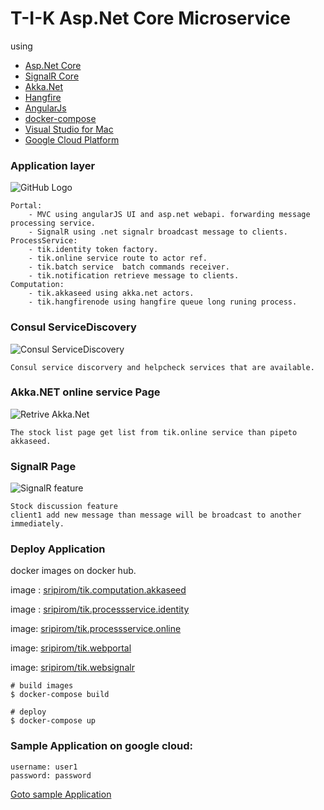 # T-I-K Asp.Net Core Microservice

using  
- [Asp.Net Core](https://docs.microsoft.com/en-us/aspnet/core/)
- [SignalR Core](https://github.com/aspnet/SignalR)
- [Akka.Net](https://github.com/akkadotnet/akka.net)
- [Hangfire](https://github.com/HangfireIO/Hangfire)
- [AngularJs](https://angularjs.org/)
- [docker-compose](https://docs.docker.com/compose/)
- [Visual Studio for Mac](https://www.visualstudio.com/vs/visual-studio-mac/)
- [Google Cloud Platform](https://cloud.google.com)

### Application layer

![GitHub Logo](https://doc-08-0c-docs.googleusercontent.com/docs/securesc/ha0ro937gcuc7l7deffksulhg5h7mbp1/cvottfr1cpvrjniotc937unrml7fm2fg/1513000800000/04579721958548200358/*/1gBHid0aHZDSv4OEXCf_nb3nudjGF4APp)

    Portal: 
        - MVC using angularJS UI and asp.net webapi. forwarding message processing service.
        - SignalR using .net signalr broadcast message to clients.
    ProcessService:
        - tik.identity token factory.
        - tik.online service route to actor ref.
        - tik.batch service  batch commands receiver.
        - tik.notification retrieve message to clients.
    Computation:
        - tik.akkaseed using akka.net actors. 
        - tik.hangfirenode using hangfire queue long runing process. 

### Consul ServiceDiscovery
![Consul ServiceDiscovery](https://doc-08-0c-docs.googleusercontent.com/docs/securesc/ha0ro937gcuc7l7deffksulhg5h7mbp1/1qukp1ehjmdfukhjqjs6qrmhi2ht1nin/1513000800000/04579721958548200358/*/1qjl14je6KfqbrwETSvs07ABM9sYt6jVQ)

    Consul service discorvery and helpcheck services that are available.

### Akka.NET online service Page
![Retrive Akka.Net](https://doc-14-0c-docs.googleusercontent.com/docs/securesc/ha0ro937gcuc7l7deffksulhg5h7mbp1/1pb2p30t28vjbcfhjemdac1nas89767r/1513000800000/04579721958548200358/*/1RA6aYDIk6uglOW9GlirGXK4Ao1wnvGCK)

    The stock list page get list from tik.online service than pipeto akkaseed.

### SignalR Page 
![SignalR feature](https://doc-0c-0c-docs.googleusercontent.com/docs/securesc/ha0ro937gcuc7l7deffksulhg5h7mbp1/n643fsbmgv8sa9pjtf5qea55e53e3t66/1513000800000/04579721958548200358/*/1DY80ZMzVEIAxHxbiNzf_z51sfhg-tsCH)

    Stock discussion feature 
    client1 add new message than message will be broadcast to another immediately.



### Deploy Application
docker images on docker hub.

image : [sripirom/tik.computation.akkaseed](https://hub.docker.com/r/sripirom/tik.computation.akkaseed/)

image : [sripirom/tik.processservice.identity](https://hub.docker.com/r/sripirom/tik.processservice.identity/)

image: [sripirom/tik.processservice.online](https://hub.docker.com/r/sripirom/tik.processservice.online/)

image: [sripirom/tik.webportal](https://hub.docker.com/r/sripirom/tik.webportal/)

image: [sripirom/tik.websignalr](https://hub.docker.com/r/sripirom/tik.websignalr/)


    # build images 
    $ docker-compose build 

    # deploy
    $ docker-compose up


### Sample Application on google cloud:
    username: user1
    password: password

[Goto sample Application](http://35.194.196.147:5000/)



  